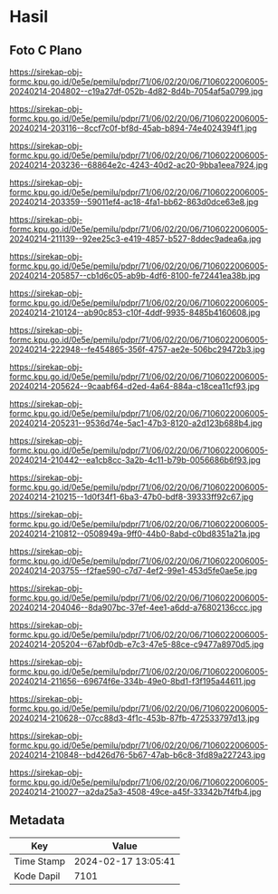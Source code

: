 # Hasil

## Foto C Plano

https://sirekap-obj-formc.kpu.go.id/0e5e/pemilu/pdpr/71/06/02/20/06/7106022006005-20240214-204802--c19a27df-052b-4d82-8d4b-7054af5a0799.jpg

https://sirekap-obj-formc.kpu.go.id/0e5e/pemilu/pdpr/71/06/02/20/06/7106022006005-20240214-203116--8ccf7c0f-bf8d-45ab-b894-74e4024394f1.jpg

https://sirekap-obj-formc.kpu.go.id/0e5e/pemilu/pdpr/71/06/02/20/06/7106022006005-20240214-203236--68864e2c-4243-40d2-ac20-9bba1eea7924.jpg

https://sirekap-obj-formc.kpu.go.id/0e5e/pemilu/pdpr/71/06/02/20/06/7106022006005-20240214-203359--59011ef4-ac18-4fa1-bb62-863d0dce63e8.jpg

https://sirekap-obj-formc.kpu.go.id/0e5e/pemilu/pdpr/71/06/02/20/06/7106022006005-20240214-211139--92ee25c3-e419-4857-b527-8ddec9adea6a.jpg

https://sirekap-obj-formc.kpu.go.id/0e5e/pemilu/pdpr/71/06/02/20/06/7106022006005-20240214-205857--cb1d6c05-ab9b-4df6-8100-fe72441ea38b.jpg

https://sirekap-obj-formc.kpu.go.id/0e5e/pemilu/pdpr/71/06/02/20/06/7106022006005-20240214-210124--ab90c853-c10f-4ddf-9935-8485b4160608.jpg

https://sirekap-obj-formc.kpu.go.id/0e5e/pemilu/pdpr/71/06/02/20/06/7106022006005-20240214-222948--fe454865-356f-4757-ae2e-506bc29472b3.jpg

https://sirekap-obj-formc.kpu.go.id/0e5e/pemilu/pdpr/71/06/02/20/06/7106022006005-20240214-205624--9caabf64-d2ed-4a64-884a-c18cea11cf93.jpg

https://sirekap-obj-formc.kpu.go.id/0e5e/pemilu/pdpr/71/06/02/20/06/7106022006005-20240214-205231--9536d74e-5ac1-47b3-8120-a2d123b688b4.jpg

https://sirekap-obj-formc.kpu.go.id/0e5e/pemilu/pdpr/71/06/02/20/06/7106022006005-20240214-210442--ea1cb8cc-3a2b-4c11-b79b-0056686b6f93.jpg

https://sirekap-obj-formc.kpu.go.id/0e5e/pemilu/pdpr/71/06/02/20/06/7106022006005-20240214-210215--1d0f34f1-6ba3-47b0-bdf8-39333ff92c67.jpg

https://sirekap-obj-formc.kpu.go.id/0e5e/pemilu/pdpr/71/06/02/20/06/7106022006005-20240214-210812--0508949a-9ff0-44b0-8abd-c0bd8351a21a.jpg

https://sirekap-obj-formc.kpu.go.id/0e5e/pemilu/pdpr/71/06/02/20/06/7106022006005-20240214-203755--f2fae590-c7d7-4ef2-99e1-453d5fe0ae5e.jpg

https://sirekap-obj-formc.kpu.go.id/0e5e/pemilu/pdpr/71/06/02/20/06/7106022006005-20240214-204046--8da907bc-37ef-4ee1-a6dd-a76802136ccc.jpg

https://sirekap-obj-formc.kpu.go.id/0e5e/pemilu/pdpr/71/06/02/20/06/7106022006005-20240214-205204--67abf0db-e7c3-47e5-88ce-c9477a8970d5.jpg

https://sirekap-obj-formc.kpu.go.id/0e5e/pemilu/pdpr/71/06/02/20/06/7106022006005-20240214-211656--69674f6e-334b-49e0-8bd1-f3f195a44611.jpg

https://sirekap-obj-formc.kpu.go.id/0e5e/pemilu/pdpr/71/06/02/20/06/7106022006005-20240214-210628--07cc88d3-4f1c-453b-87fb-472533797d13.jpg

https://sirekap-obj-formc.kpu.go.id/0e5e/pemilu/pdpr/71/06/02/20/06/7106022006005-20240214-210848--bd426d76-5b67-47ab-b6c8-3fd89a227243.jpg

https://sirekap-obj-formc.kpu.go.id/0e5e/pemilu/pdpr/71/06/02/20/06/7106022006005-20240214-210027--a2da25a3-4508-49ce-a45f-33342b7f4fb4.jpg


## Metadata

| Key        | Value               |
| ---------- | ------------------- |
| Time Stamp | 2024-02-17 13:05:41 |
| Kode Dapil | 7101                |




